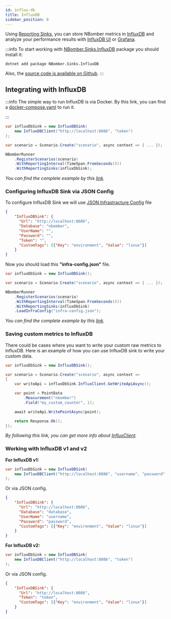 ```yaml
---
id: influx-db
title: InfluxDB
sidebar_position: 0
---
```


Using [Reporting Sinks](../nbomber/reporting-sinks), you can store NBomber metrics in [InfluxDB](https://www.influxdata.com/) and analyze your performance results with [InfluxDB UI](https://docs.influxdata.com/influxdb/v2/visualize-data/) or [Grafana](https://grafana.com/).

:::info
To start working with [NBomber.Sinks.InfluxDB](https://www.nuget.org/packages/NBomber.Sinks.InfluxDB) package you should install it:

```code
dotnet add package NBomber.Sinks.InfluxDB
```

Also, the [source code is available on Github](https://github.com/PragmaticFlow/NBomber.Sinks.InfluxDB).
:::

## Integrating with InfluxDB

:::info
The simple way to run InfluxDB is via Docker. By this link, you can find a [docker-compose.yaml](https://github.com/PragmaticFlow/NBomber/blob/dev/examples/Demo/Features/RealtimeReporting/InfluxDB/docker-compose.yaml) to run it.

:::

```csharp
var influxDbSink = new InfluxDBSink(
    new InfluxDBClient("http://localhost:8086", "token")
);

var scenario = Scenario.Create("scenario", async context => { ... });

NBomberRunner
    .RegisterScenarios(scenario)    
    .WithReportingInterval(TimeSpan.FromSeconds(5))
    .WithReportingSinks(influxDbSink);
```

*You can find the complete example by this [link](https://github.com/PragmaticFlow/NBomber/tree/dev/examples/Demo/Features/RealtimeReporting/InfluxDB).*

### Configuring InfluxDB Sink via JSON Config

To configure InfluxDB Sink we will use [JSON Infrastracture Config](../nbomber/json-config#json-infrastracture-config) file

```json title="infra-config.json"
{
    "InfluxDBSink": {
      "Url": "http://localhost:8086",
      "Database": "nbomber",
      "UserName": "",
      "Password": "",
      "Token": "",
      "CustomTags": [{"Key": "environment", "Value": "linux"}]
    }
}
```

Now you should load this **"infra-config.json"** file.

```csharp
var influxDbSink = new InfluxDBSink();

var scenario = Scenario.Create("scenario", async context => { ... });

NBomberRunner
    .RegisterScenarios(scenario)    
    .WithReportingInterval(TimeSpan.FromSeconds(5))
    .WithReportingSinks(influxDbSink)
    .LoadInfraConfig("infra-config.json");
```

*You can find the complete example by this [link](https://github.com/PragmaticFlow/NBomber/tree/dev/examples/Demo/Features/RealtimeReporting/InfluxDB).*

### Saving custom metrics to InfluxDB

There could be cases where you want to write your custom raw metrics to InfluxDB. Here is an example of how you can use InfluxDB sink to write your custom data.

```csharp
var influxDbSink = new InfluxDBSink();

var scenario = Scenario.Create("scenario", async context =>
{    
    var writeApi = influxDbSink.InfluxClient.GetWriteApiAsync();

    var point = PointData
        .Measurement("nbomber")
        .Field("my_custom_counter", 1);

    await writeApi.WritePointAsync(point);

    return Response.Ok();
});
```

*By following this link, you can get more info about [InfluxClient](https://github.com/influxdata/influxdb-client-csharp).*

### Working with InfluxDB v1 and v2

**For InfluxDB v1:**

```csharp
var influxDbSink = new InfluxDBSink(
    new InfluxDBClient("http://localhost:8086", "username", "password", "database")
);
```
Or via JSON config.

```json title="infra-config.json"
{
    "InfluxDBSink": {
      "Url": "http://localhost:8086",
      "Database": "database",
      "UserName": "username",
      "Password": "password",      
      "CustomTags": [{"Key": "environment", "Value": "linux"}]
    }
}
```

**For InfluxDB v2:**

```csharp
var influxDbSink = new InfluxDBSink(
    new InfluxDBClient("http://localhost:8086", "token")
);
```

Or via JSON config.

```json title="infra-config.json"
{
    "InfluxDBSink": {
      "Url": "http://localhost:8086",      
      "Token": "token",
      "CustomTags": [{"Key": "environment", "Value": "linux"}]
    }
}
```